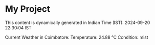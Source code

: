 # My Project

This content is dynamically generated in Indian Time (IST): 2024-09-20 22:30:04 IST


Current Weather in Coimbatore:
Temperature: 24.88 °C
Condition: mist
